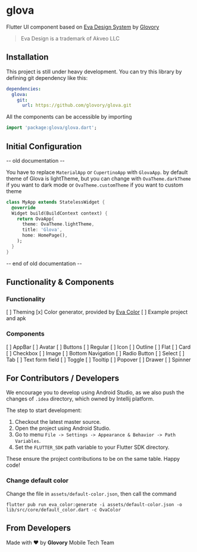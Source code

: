 # glova

Flutter UI component based on [Eva Design System](https://eva.design) by [Glovory](https://glovory.com)

> Eva Design is a trademark of Akveo LLC

## Installation

This project is still under heavy development. You can try this library by defining git dependency like this:

```yaml
dependencies:
  glova:
    git:
      url: https://github.com/glovory/glova.git
```

All the components can be accessible by importing

```dart
import 'package:glova/glova.dart';
```

## Initial Configuration

-- old documentation --

You have to replace `MaterialApp` or `CupertinoApp` with `GlovaApp`. by default theme of Glova is lightTheme, but you can change with `OvaTheme.darkTheme` if you want to dark mode or `OvaTheme.customTheme` if you want to custom theme

```dart
class MyApp extends StatelessWidget {
  @override
  Widget build(BuildContext context) {
    return OvaApp(
      theme: OvaTheme.lightTheme,
      title: 'Glova',
      home: HomePage(),
    );
  }
}
```

-- end of old documentation --

## Functionality & Components

### Functionality

[ ] Theming
[x] Color generator, provided by [Eva Color](https://pub.dev/packages/eva_color)
[ ] Example project and apk

### Components

[ ] AppBar
[ ] Avatar
[ ] Buttons
  [ ] Regular
  [ ] Icon
  [ ] Outline
  [ ] Flat
[ ] Card
[ ] Checkbox
[ ] Image
[ ] Bottom Navigation
[ ] Radio Button
[ ] Select
[ ] Tab
[ ] Text form field
[ ] Toggle
[ ] Tooltip
[ ] Popover
[ ] Drawer
[ ] Spinner

## For Contributors / Developers

We encourage you to develop using Android Studio, as we also push the changes of `.idea` directory, which owned by Intellij platform.

The step to start development:

1. Checkout the latest master source.
2. Open the project using Android Studio.
3. Go to menu `File -> Settings -> Appearance & Behavior -> Path Variables`.
4. Set the `FLUTTER_SDK` path variable to your Flutter SDK directory.

These ensure the project contributions to be on the same table. Happy code!

### Change default color

Change the file in `assets/default-color.json`, then call the command

```shell script
flutter pub run eva_color:generate -i assets/default-color.json -o lib/src/core/default_color.dart -c OvaColor
```

## From Developers

Made with :heart: by **Glovory** Mobile Tech Team 
